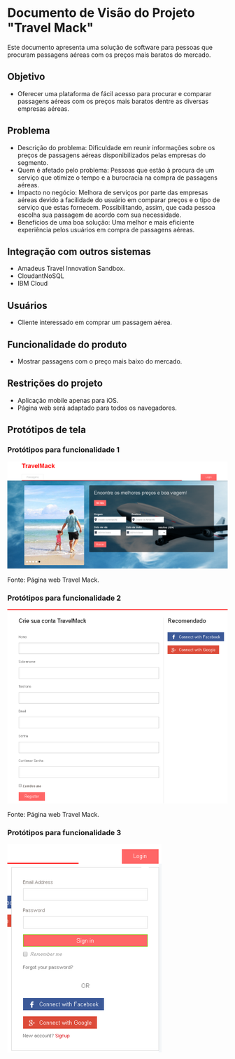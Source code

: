 # Documento de Visão do Projeto "Travel Mack"

Este documento apresenta uma solução de software para pessoas que procuram passagens aéreas com os preços mais baratos do mercado.

## Objetivo

* Oferecer uma plataforma de fácil acesso para procurar e comparar passagens aéreas com os preços mais baratos dentre as diversas empresas aéreas.

## Problema

* Descrição do problema: Dificuldade em reunir informações sobre os preços de passagens aéreas disponibilizados pelas empresas do segmento.
* Quem é afetado pelo problema: Pessoas que estão à procura de um serviço que otimize o tempo e a burocracia na compra de passagens aéreas.
* Impacto no negócio: Melhora de serviços por parte das empresas aéreas devido a facilidade do usuário em comparar preços e o tipo de serviço que estas fornecem. Possibilitando, assim, que cada pessoa escolha sua passagem de acordo com sua necessidade.
* Benefícios de uma boa solução: Uma melhor e mais eficiente experiência pelos usuários em compra de passagens aéreas.

## Integração com outros sistemas

* Amadeus Travel Innovation Sandbox.
* CloudantNoSQL
* IBM Cloud

## Usuários

* Cliente interessado em comprar um passagem aérea.

## Funcionalidade do produto

* Mostrar passagens com o preço mais baixo do mercado.

## Restrições do projeto

* Aplicação mobile apenas para iOS.
* Página web será adaptado para todos os navegadores.

## Protótipos de tela

### Protótipos para funcionalidade 1

![](prototipo1.png)

Fonte: Página web Travel Mack.

### Protótipos para funcionalidade 2

![](prototipo2.png)

Fonte: Página web Travel Mack.

### Protótipos para funcionalidade 3

![](prototipo3.png)
